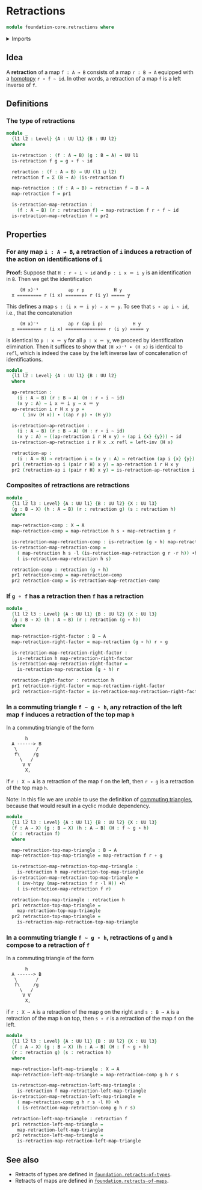# Retractions

```agda
module foundation-core.retractions where
```

<details><summary>Imports</summary>

```agda
open import foundation.action-on-identifications-functions
open import foundation.dependent-pair-types
open import foundation.universe-levels

open import foundation-core.function-types
open import foundation-core.homotopies
open import foundation-core.identity-types
open import foundation.whiskering-homotopies-composition
```

</details>

## Idea

A **retraction** of a map `f : A → B` consists of a map `r : B → A` equipped
with a [homotopy](foundation-core.homotopies.md) `r ∘ f ~ id`. In other words, a
retraction of a map `f` is a left inverse of `f`.

## Definitions

### The type of retractions

```agda
module _
  {l1 l2 : Level} {A : UU l1} {B : UU l2}
  where

  is-retraction : (f : A → B) (g : B → A) → UU l1
  is-retraction f g = g ∘ f ~ id

  retraction : (f : A → B) → UU (l1 ⊔ l2)
  retraction f = Σ (B → A) (is-retraction f)

  map-retraction : (f : A → B) → retraction f → B → A
  map-retraction f = pr1

  is-retraction-map-retraction :
    (f : A → B) (r : retraction f) → map-retraction f r ∘ f ~ id
  is-retraction-map-retraction f = pr2
```

## Properties

### For any map `i : A → B`, a retraction of `i` induces a retraction of the action on identifications of `i`

**Proof:** Suppose that `H : r ∘ i ~ id` and `p : i x ＝ i y` is an
identification in `B`. Then we get the identification

```text
     (H x)⁻¹           ap r p           H y
  x ========= r (i x) ======== r (i y) ===== y
```

This defines a map `s : (i x ＝ i y) → x ＝ y`. To see that `s ∘ ap i ~ id`,
i.e., that the concatenation

```text
     (H x)⁻¹           ap r (ap i p)           H y
  x ========= r (i x) =============== r (i y) ===== y
```

is identical to `p : x ＝ y` for all `p : x ＝ y`, we proceed by identification
elimination. Then it suffices to show that `(H x)⁻¹ ∙ (H x)` is identical to
`refl`, which is indeed the case by the left inverse law of concatenation of
identifications.

```agda
module _
  {l1 l2 : Level} {A : UU l1} {B : UU l2}
  where

  ap-retraction :
    (i : A → B) (r : B → A) (H : r ∘ i ~ id)
    (x y : A) → i x ＝ i y → x ＝ y
  ap-retraction i r H x y p =
      ( inv (H x)) ∙ ((ap r p) ∙ (H y))

  is-retraction-ap-retraction :
    (i : A → B) (r : B → A) (H : r ∘ i ~ id)
    (x y : A) → ((ap-retraction i r H x y) ∘ (ap i {x} {y})) ~ id
  is-retraction-ap-retraction i r H x .x refl = left-inv (H x)

  retraction-ap :
    (i : A → B) → retraction i → (x y : A) → retraction (ap i {x} {y})
  pr1 (retraction-ap i (pair r H) x y) = ap-retraction i r H x y
  pr2 (retraction-ap i (pair r H) x y) = is-retraction-ap-retraction i r H x y
```

### Composites of retractions are retractions

```agda
module _
  {l1 l2 l3 : Level} {A : UU l1} {B : UU l2} {X : UU l3}
  (g : B → X) (h : A → B) (r : retraction g) (s : retraction h)
  where

  map-retraction-comp : X → A
  map-retraction-comp = map-retraction h s ∘ map-retraction g r

  is-retraction-map-retraction-comp : is-retraction (g ∘ h) map-retraction-comp
  is-retraction-map-retraction-comp =
    ( map-retraction h s ·l (is-retraction-map-retraction g r ·r h)) ∙h
    ( is-retraction-map-retraction h s)

  retraction-comp : retraction (g ∘ h)
  pr1 retraction-comp = map-retraction-comp
  pr2 retraction-comp = is-retraction-map-retraction-comp
```

### If `g ∘ f` has a retraction then `f` has a retraction

```agda
module _
  {l1 l2 l3 : Level} {A : UU l1} {B : UU l2} {X : UU l3}
  (g : B → X) (h : A → B) (r : retraction (g ∘ h))
  where

  map-retraction-right-factor : B → A
  map-retraction-right-factor = map-retraction (g ∘ h) r ∘ g

  is-retraction-map-retraction-right-factor :
    is-retraction h map-retraction-right-factor
  is-retraction-map-retraction-right-factor =
    is-retraction-map-retraction (g ∘ h) r

  retraction-right-factor : retraction h
  pr1 retraction-right-factor = map-retraction-right-factor
  pr2 retraction-right-factor = is-retraction-map-retraction-right-factor
```

### In a commuting triangle `f ~ g ∘ h`, any retraction of the left map `f` induces a retraction of the top map `h`

In a commuting triangle of the form

```text
       h
  A ------> B
   \       /
   f\     /g
     \   /
      V V
       X,
```

if `r : X → A` is a retraction of the map `f` on the left, then `r ∘ g` is a
retraction of the top map `h`.

Note: In this file we are unable to use the definition of
[commuting triangles](foundation-core.commuting-triangles-of-maps.md), because
that would result in a cyclic module dependency.

```agda
module _
  {l1 l2 l3 : Level} {A : UU l1} {B : UU l2} {X : UU l3}
  (f : A → X) (g : B → X) (h : A → B) (H : f ~ g ∘ h)
  (r : retraction f)
  where

  map-retraction-top-map-triangle : B → A
  map-retraction-top-map-triangle = map-retraction f r ∘ g

  is-retraction-map-retraction-top-map-triangle :
    is-retraction h map-retraction-top-map-triangle
  is-retraction-map-retraction-top-map-triangle =
    ( inv-htpy (map-retraction f r ·l H)) ∙h
    ( is-retraction-map-retraction f r)

  retraction-top-map-triangle : retraction h
  pr1 retraction-top-map-triangle =
    map-retraction-top-map-triangle
  pr2 retraction-top-map-triangle =
    is-retraction-map-retraction-top-map-triangle
```

### In a commuting triangle `f ~ g ∘ h`, retractions of `g` and `h` compose to a retraction of `f`

In a commuting triangle of the form

```text
       h
  A ------> B
   \       /
   f\     /g
     \   /
      V V
       X,
```

if `r : X → A` is a retraction of the map `g` on the right and `s : B → A` is a
retraction of the map `h` on top, then `s ∘ r` is a retraction of the map `f` on
the left.

```agda
module _
  {l1 l2 l3 : Level} {A : UU l1} {B : UU l2} {X : UU l3}
  (f : A → X) (g : B → X) (h : A → B) (H : f ~ g ∘ h)
  (r : retraction g) (s : retraction h)
  where

  map-retraction-left-map-triangle : X → A
  map-retraction-left-map-triangle = map-retraction-comp g h r s

  is-retraction-map-retraction-left-map-triangle :
    is-retraction f map-retraction-left-map-triangle
  is-retraction-map-retraction-left-map-triangle =
    ( map-retraction-comp g h r s ·l H) ∙h
    ( is-retraction-map-retraction-comp g h r s)

  retraction-left-map-triangle : retraction f
  pr1 retraction-left-map-triangle =
    map-retraction-left-map-triangle
  pr2 retraction-left-map-triangle =
    is-retraction-map-retraction-left-map-triangle
```

## See also

- Retracts of types are defined in
  [`foundation.retracts-of-types`](foundation.retracts-of-types.md).
- Retracts of maps are defined in
  [`foundation.retracts-of-maps`](foundation.retracts-of-maps.md).

